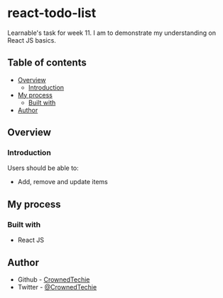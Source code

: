 # react-todo-list

Learnable's task for week 11. I am to demonstrate my understanding on React JS basics.

## Table of contents

- [Overview](#overview)
  - [Introduction](#introduction)
- [My process](#my-process)
  - [Built with](#built-with)
- [Author](#author)

## Overview

### Introduction

Users should be able to:

- Add, remove and update items

## My process

### Built with

- React JS

## Author

- Github - [CrownedTechie](https://github.com/CrownedTechie)
- Twitter - [@CrownedTechie](https://www.twitter.com/CrownedTechie)

